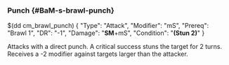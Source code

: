 ### Punch {#BaM-s-brawl-punch}

$(dd cm_brawl_punch)
{ "Type": "Attack",
	"Modifier": "mS",
	"Prereq": "Brawl 1",
	"DR": "-1",
	"Damage": "__SM__+mS",
	"Condition": "__(Stun 2)__"
}


Attacks with a direct punch. A critical success stuns the target for 2 turns.
Receives a -2 modifier against targets larger than the attacker.
